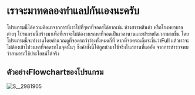 # เราจะมาทดลองทำแลปกันเองนะครับ
โปรแกรมนี้ได้ความคิดมาจากการที่เราไปที่ๆหาที่จอดรได้ยากเช่น ห้างสรรพสินค้า หรือโรงพยาบาลต่างๆ โปรแกรมนี้สร้างมาเพื่อที่เราจะไม่ต้องวนรถหาที่จอดเป็นเวลานานและประหยัดเวลามากขึ้น โดยโปรแกรมนี้จะทำงานโดยคำนวณดูที่จอดรถว่าว่างทั้งหมดกี่ที่ หากที่จอดรถเต็มจะขึ้นว่าFull แล้วเราจะไม่ต้องเข้าไปวนหาที่จอดรถในจุดนั้นๆ ซึ่งคำสั่งนี้ได้ถูกนำมาใช้จริงในสถานที่แออัด จากการสำรวจพบว่าสามารถใช้ประโยชน์ได้จริง
## ตัวอย่างFlowchartของโปรแกรม
![S__2981905](https://user-images.githubusercontent.com/98943950/154271106-b9b362b0-54a5-4f2d-ac3d-a187fdcd0b16.jpg)
